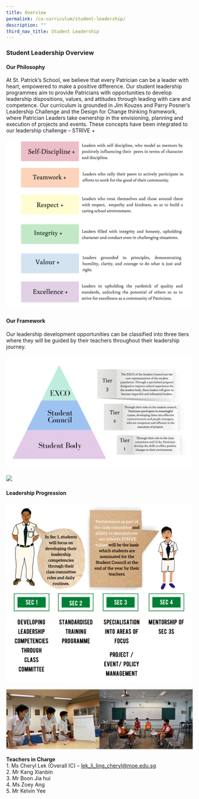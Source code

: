 ```yaml
---
title: Overview
permalink: /co-curriculum/student-leadership/
description: ""
third_nav_title: Student Leadership
---
```

### **Student Leadership Overview**

#### **Our Philosophy**

At St. Patrick’s School, we believe that every Patrician can be a leader with heart, empowered to make a positive difference. Our student leadership programmes aim to provide Patricians with opportunities to develop leadership dispositions, values, and attitudes through leading with care and competence. Our curriculum is grounded in Jim Kouzes and Parry Posner’s Leadership Challenge and the Design for Change thinking framework, where Patrician Leaders take ownership in the envisioning, planning and execution of projects and events. These concepts have been integrated to our leadership challenge – STRIVE +

![](/images/student%20leadership.png)

#### **Our Framework**

Our leadership development opportunities can be classified into three tiers where they will be guided by their teachers throughout their leadership journey.

![](/images/student%20leadership%20framework.png)

![](/images/SLDRS%201.png)

#### **Leadership Progression**

![](/images/SLDRS%20progression.png)

![](/images/SLDRS%20progression%201.png)

**Teachers in Charge** <br>
1\. Ms Cheryl Lek (Overall IC) – [lek_li_ling_cheryl@moe.edu.sg](mailto:lek_li_ling_cheryl@moe.edu.sg) <br>
2\. Mr Kang Xianbin<br>
3\. Mr Boon Jia hui<br>
4\. Ms Zoey Ang<br>
5\. Mr Kelvin Yee